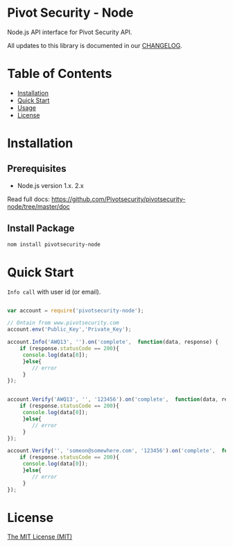 # Pivot Security - Node

Node.js API interface for Pivot Security API.

All updates to this library is documented in our [CHANGELOG](https://github.com/pivotsecurity/pivotsecurity-node/blob/master/CHANGELOG.md).

# Table of Contents
- [Installation](#installation)
- [Quick Start](#quick-start)
- [Usage](#usage)
- [License](#license)

<a name="installation"></a>
# Installation

## Prerequisites

- Node.js version 1.x. 2.x

Read full docs: https://github.com/Pivotsecurity/pivotsecurity-node/tree/master/doc 

## Install Package

```bash
nom install pivotsecurity-node
```

<a name="quick-start"></a>
# Quick Start

`Info call` with user id (or email).

```node.js

var account = require('pivotsecurity-node');

// Ontain from www.pivotsecurity.com
account.env('Public_Key','Private_Key');

account.Info('AWQ13', '').on('complete',  function(data, response) {
	if (response.statusCode == 200){
	 console.log(data[0]);
	 }else{
	 	// error
	 }
});


account.Verify('AWQ13', '', '123456').on('complete',  function(data, response) {
	if (response.statusCode == 200){
	 console.log(data[0]);
	 }else{
	 	// error
	 }
});

account.Verify('', 'someon@somewhere.com', '123456').on('complete',  function(data, response) {
	if (response.statusCode == 200){
	 console.log(data[0]);
	 }else{
	 	// error
	 }
});
```

<a name="license"></a>
# License
[The MIT License (MIT)](LICENSE)


